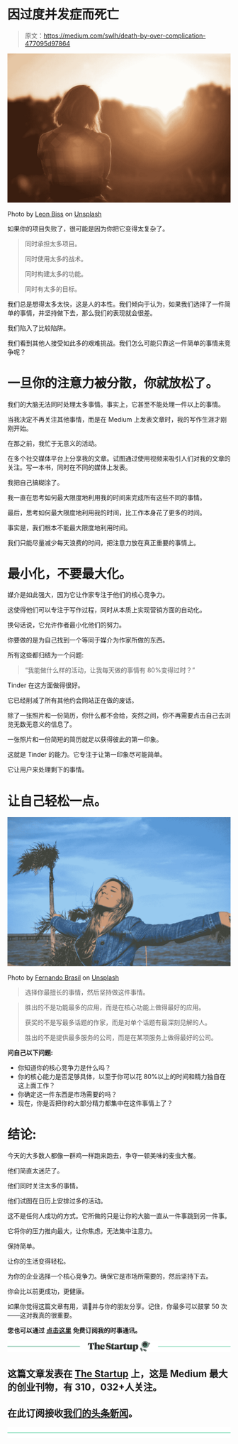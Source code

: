# 因过度并发症而死亡

> 原文：<https://medium.com/swlh/death-by-over-complication-477095d97864>

![](img/dc1026bb92b3f9b7041af37ce49a3061.png)

Photo by [Leon Biss](https://unsplash.com/photos/FjAD28N8-IQ?utm_source=unsplash&utm_medium=referral&utm_content=creditCopyText) on [Unsplash](https://unsplash.com/search/photos/complicated?utm_source=unsplash&utm_medium=referral&utm_content=creditCopyText)

如果你的项目失败了，很可能是因为你把它变得太复杂了。

> 同时承担太多项目。
> 
> 同时使用太多的战术。
> 
> 同时构建太多的功能。
> 
> 同时有太多的目标。

我们总是想得太多太快，这是人的本性。我们倾向于认为，如果我们选择了一件简单的事情，并坚持做下去，那么我们的表现就会很差。

我们陷入了比较陷阱。

我们看到其他人接受如此多的艰难挑战。我们怎么可能只靠这一件简单的事情来竞争呢？

# 一旦你的注意力被分散，你就放松了。

我们的大脑无法同时处理太多事情。事实上，它甚至不能处理一件以上的事情。

当我决定不再关注其他事情，而是在 Medium 上发表文章时，我的写作生涯才刚刚开始。

在那之前，我忙于无意义的活动。

在多个社交媒体平台上分享我的文章。试图通过使用视频来吸引人们对我的文章的关注。写一本书，同时在不同的媒体上发表。

我把自己搞糊涂了。

我一直在思考如何最大限度地利用我的时间来完成所有这些不同的事情。

最后，思考如何最大限度地利用我的时间，比工作本身花了更多的时间。

事实是，我们根本不能最大限度地利用时间。

我们只能尽量减少每天浪费的时间，把注意力放在真正重要的事情上。

# 最小化，不要最大化。

媒介是如此强大，因为它让作家专注于他们的核心竞争力。

这使得他们可以专注于写作过程，同时从本质上实现营销方面的自动化。

换句话说，它允许作者最小化他们的努力。

你要做的是为自己找到一个等同于媒介为作家所做的东西。

所有这些都归结为一个问题:

> “我能做什么样的活动，让我每天做的事情有 80%变得过时？”

Tinder 在这方面做得很好。

它已经削减了所有其他约会网站正在做的废话。

除了一张照片和一份简历，你什么都不会给，突然之间，你不再需要点击自己去浏览无数无意义的信息了。

一张照片和一份简短的简历就足以获得彼此的第一印象。

这就是 Tinder 的能力。它专注于让第一印象尽可能简单。

它让用户来处理剩下的事情。

# 让自己轻松一点。

![](img/7a288ccc629ed2eadedfa416dbb9861b.png)

Photo by [Fernando Brasil](https://unsplash.com/photos/XM_2oqcbpIQ?utm_source=unsplash&utm_medium=referral&utm_content=creditCopyText) on [Unsplash](https://unsplash.com/search/photos/relaxed?utm_source=unsplash&utm_medium=referral&utm_content=creditCopyText)

> 选择你最擅长的事情，然后坚持做这件事情。

> 胜出的不是功能最多的应用，而是在核心功能上做得最好的应用。
> 
> 获奖的不是写最多话题的作家，而是对单个话题有最深刻见解的人。
> 
> 胜出的不是提供最多服务的公司，而是在某项服务上做得最好的公司。

**问自己以下问题:**

*   你知道你的核心竞争力是什么吗？
*   你的核心能力是否足够具体，以至于你可以花 80%以上的时间和精力独自在这上面工作？
*   你确定这一件东西是市场需要的吗？
*   现在，你是否把你的大部分精力都集中在这件事情上了？

# 结论:

今天的大多数人都像一群鸡一样跑来跑去，争夺一顿美味的麦虫大餐。

他们简直太迷茫了。

他们同时关注太多的事情。

他们试图在日历上安排过多的活动。

这不是任何人成功的方式。它所做的只是让你的大脑一直从一件事跳到另一件事。

它将你的压力推向最大，让你焦虑，无法集中注意力。

保持简单。

让你的生活变得轻松。

为你的企业选择一个核心竞争力。确保它是市场所需要的，然后坚持下去。

你会比以前更成功，更健康。

如果你觉得这篇文章有用，请👏并与你的朋友分享。记住，你最多可以鼓掌 50 次——这对我真的很重要。

**您也可以通过** [**点击这里**](https://mailchi.mp/b0d1e1fba452/struggle-first-thrive-later) **免费订阅我的时事通讯。**

[![](img/308a8d84fb9b2fab43d66c117fcc4bb4.png)](https://medium.com/swlh)

## 这篇文章发表在 [The Startup](https://medium.com/swlh) 上，这是 Medium 最大的创业刊物，有 310，032+人关注。

## 在此订阅接收[我们的头条新闻](http://growthsupply.com/the-startup-newsletter/)。

[![](img/b0164736ea17a63403e660de5dedf91a.png)](https://medium.com/swlh)